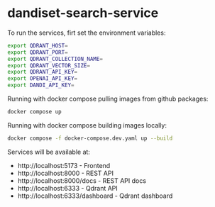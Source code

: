 # dandiset-search-service

To run the services, firt set the environment variables:

```bash
export QDRANT_HOST=
export QDRANT_PORT=
export QDRANT_COLLECTION_NAME=
export QDRANT_VECTOR_SIZE=
export QDRANT_API_KEY=
export OPENAI_API_KEY=
export DANDI_API_KEY=
```

Running with docker compose pulling images from github packages:

```bash
docker compose up
```

Running with docker compose building images locally:

```bash
docker compose -f docker-compose.dev.yaml up --build
```

Services will be available at:

- http://localhost:5173 - Frontend
- http://localhost:8000 - REST API
- http://localhost:8000/docs - REST API docs
- http://localhost:6333 - Qdrant API
- http://localhost:6333/dashboard - Qdrant dashboard


